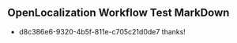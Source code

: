 ## OpenLocalization Workflow Test MarkDown
* d8c386e6-9320-4b5f-811e-c705c21d0de7 thanks!

<!--HONumber=Jul16_HO3-->


